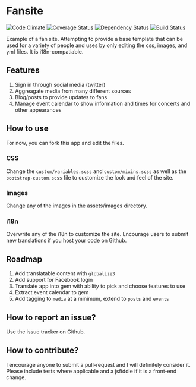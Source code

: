 # Fansite
[![Code Climate](https://codeclimate.com/github/mckramer/fansite.png)](https://codeclimate.com/github/mckramer/fansite) [![Coverage Status](https://coveralls.io/repos/mckramer/fansite/badge.png)](https://coveralls.io/r/mckramer/fansite) [![Dependency Status](https://gemnasium.com/mckramer/fansite.png?travis)](https://gemnasium.com/mckramer/fansite) [![Build Status](https://secure.travis-ci.org/mckramer/fansite.png?branch=master)](http://travis-ci.org/mckramer/fansite)

Example of a fan site.  Attempting to provide a base template that can be used for a variety of people and uses by only editing the css, images, and yml files.  It is i18n-compatiable.

## Features

1. Sign in through social media (twitter)
2. Aggreagate media from many different sources
3. Blog/posts to provide updates to fans
4. Manage event calendar to show information and times for concerts and other appearances

## How to use

For now, you can fork this app and edit the files.

### CSS
Change the `custom/variables.scss` and `custom/mixins.scss` as well as the `bootstrap-custom.scss` file to customize the look and feel of the site.

### Images
Change any of the images in the assets/images directory.

### i18n
Overwrite any of the i18n to customize the site. Encourage users to submit new translations if you host your code on Github.

## Roadmap

1. Add translatable content with `globalize3`
2. Add support for Facebook login
3. Translate app into gem with ability to pick and choose features to use
4. Extract event calendar to gem
5. Add tagging to `media` at a minimum, extend to `posts` and `events`

## How to report an issue?
Use the issue tracker on Github.

## How to contribute?

I encourage anyone to submit a pull-request and I will definitely consider it.  Please include tests where applicable and a jsfiddle if it is a front-end change.